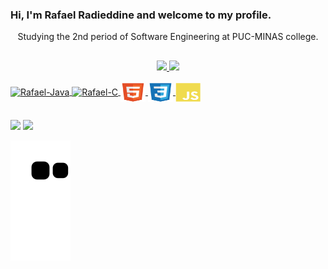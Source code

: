 ### Hi, I'm Rafael Radieddine and welcome to my profile. 
<center> Studying the 2nd period of Software Engineering at PUC-MINAS college. </center>

##

<div align="center">
  <a href="https://github.com/rfradieddine">
  <img height="180em" src="https://github-readme-stats.vercel.app/api?username=rfradieddine&show_icons=true&theme=dark&include_all_commits=true&count_private=true"/>
  <img height="180em" src="https://github-readme-stats.vercel.app/api/top-langs/?username=rfradieddine&layout=compact&langs_count=7&theme=dark"/>
</div>
 
<div style="display: inline_block"><br>
  <img align="center" alt="Rafael-Java" height="30" width="40" src="https://cdn.jsdelivr.net/gh/devicons/devicon/icons/java/java-original.svg">
  <img align="center" alt="Rafael-C" height="30" width="40" src="https://cdn.jsdelivr.net/gh/devicons/devicon/icons/c/c-original.svg">
  <img align="center" alt="Rafa-HTML" height="30" width="40" src="https://raw.githubusercontent.com/devicons/devicon/master/icons/html5/html5-original.svg">
  <img align="center" alt="Rafael-CSS" height="30" width="40" src="https://raw.githubusercontent.com/devicons/devicon/master/icons/css3/css3-original.svg">
  <img align="center" alt="Rafa-Js" height="30" width="40" src="https://raw.githubusercontent.com/devicons/devicon/master/icons/javascript/javascript-plain.svg">
  
  ##
  
  <div> 
 
  <a href = "mailto:rafaelradieddine@gmail.com"><img src="https://img.shields.io/badge/-Gmail-%23333?style=for-the-badge&logo=gmail&logoColor=white" target="_blank"></a>
  <a href="https://www.linkedin.com/in/rafaelradieddine/" target="_blank"><img src="https://img.shields.io/badge/-LinkedIn-%230077B5?style=for-the-badge&logo=linkedin&logoColor=white" target="_blank"></a> 
 
![Snake animation](https://github.com/rfradieddine/rfradieddine/blob/output/github-contribution-grid-snake.svg)
    
</div>
